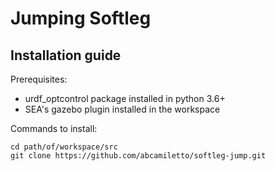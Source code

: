 # Jumping Softleg

## Installation guide

Prerequisites:

 - urdf_optcontrol package installed in python 3.6+
 - SEA's gazebo plugin installed in the workspace

Commands to install:

    cd path/of/workspace/src
    git clone https://github.com/abcamiletto/softleg-jump.git

